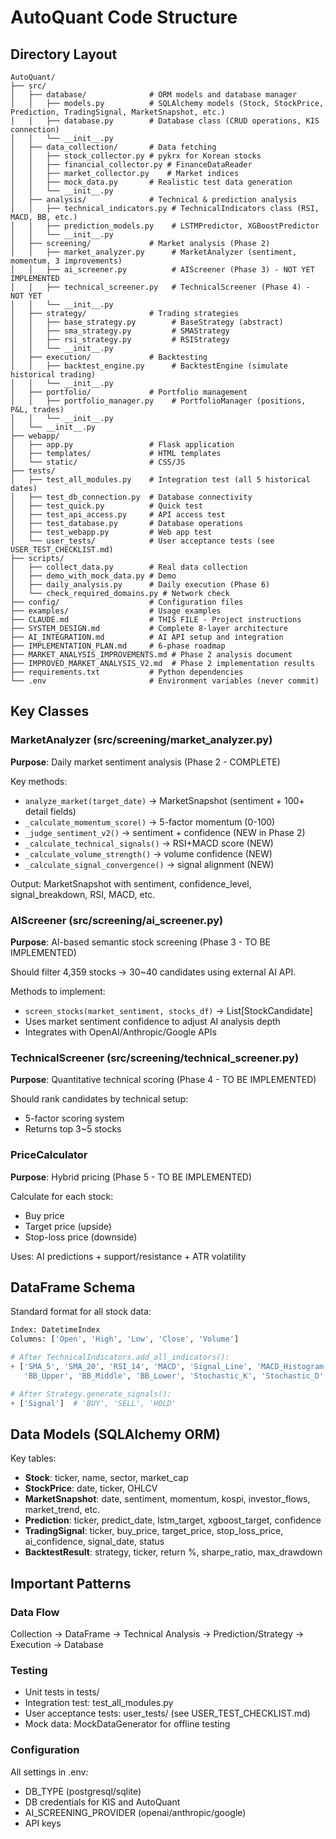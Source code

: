 # AutoQuant Code Structure

## Directory Layout

```
AutoQuant/
├── src/
│   ├── database/              # ORM models and database manager
│   │   ├── models.py          # SQLAlchemy models (Stock, StockPrice, Prediction, TradingSignal, MarketSnapshot, etc.)
│   │   ├── database.py        # Database class (CRUD operations, KIS connection)
│   │   └── __init__.py
│   ├── data_collection/       # Data fetching
│   │   ├── stock_collector.py # pykrx for Korean stocks
│   │   ├── financial_collector.py # FinanceDataReader
│   │   ├── market_collector.py    # Market indices
│   │   ├── mock_data.py       # Realistic test data generation
│   │   └── __init__.py
│   ├── analysis/              # Technical & prediction analysis
│   │   ├── technical_indicators.py # TechnicalIndicators class (RSI, MACD, BB, etc.)
│   │   ├── prediction_models.py    # LSTMPredictor, XGBoostPredictor
│   │   └── __init__.py
│   ├── screening/             # Market analysis (Phase 2)
│   │   ├── market_analyzer.py      # MarketAnalyzer (sentiment, momentum, 3 improvements)
│   │   ├── ai_screener.py          # AIScreener (Phase 3) - NOT YET IMPLEMENTED
│   │   ├── technical_screener.py   # TechnicalScreener (Phase 4) - NOT YET
│   │   └── __init__.py
│   ├── strategy/              # Trading strategies
│   │   ├── base_strategy.py        # BaseStrategy (abstract)
│   │   ├── sma_strategy.py         # SMAStrategy
│   │   ├── rsi_strategy.py         # RSIStrategy
│   │   └── __init__.py
│   ├── execution/             # Backtesting
│   │   ├── backtest_engine.py      # BacktestEngine (simulate historical trading)
│   │   └── __init__.py
│   ├── portfolio/             # Portfolio management
│   │   ├── portfolio_manager.py    # PortfolioManager (positions, P&L, trades)
│   │   └── __init__.py
│   └── __init__.py
├── webapp/
│   ├── app.py                 # Flask application
│   ├── templates/             # HTML templates
│   └── static/                # CSS/JS
├── tests/
│   ├── test_all_modules.py    # Integration test (all 5 historical dates)
│   ├── test_db_connection.py  # Database connectivity
│   ├── test_quick.py          # Quick test
│   ├── test_api_access.py     # API access test
│   ├── test_database.py       # Database operations
│   ├── test_webapp.py         # Web app test
│   └── user_tests/            # User acceptance tests (see USER_TEST_CHECKLIST.md)
├── scripts/
│   ├── collect_data.py        # Real data collection
│   ├── demo_with_mock_data.py # Demo
│   ├── daily_analysis.py      # Daily execution (Phase 6)
│   └── check_required_domains.py # Network check
├── config/                    # Configuration files
├── examples/                  # Usage examples
├── CLAUDE.md                  # THIS FILE - Project instructions
├── SYSTEM_DESIGN.md           # Complete 8-layer architecture
├── AI_INTEGRATION.md          # AI API setup and integration
├── IMPLEMENTATION_PLAN.md     # 6-phase roadmap
├── MARKET_ANALYSIS_IMPROVEMENTS.md # Phase 2 analysis document
├── IMPROVED_MARKET_ANALYSIS_V2.md  # Phase 2 implementation results
├── requirements.txt           # Python dependencies
└── .env                       # Environment variables (never commit)
```

## Key Classes

### MarketAnalyzer (src/screening/market_analyzer.py)
**Purpose**: Daily market sentiment analysis (Phase 2 - COMPLETE)

Key methods:
- `analyze_market(target_date)` → MarketSnapshot (sentiment + 100+ detail fields)
- `_calculate_momentum_score()` → 5-factor momentum (0-100)
- `_judge_sentiment_v2()` → sentiment + confidence (NEW in Phase 2)
- `_calculate_technical_signals()` → RSI+MACD score (NEW)
- `_calculate_volume_strength()` → volume confidence (NEW)
- `_calculate_signal_convergence()` → signal alignment (NEW)

Output: MarketSnapshot with sentiment, confidence_level, signal_breakdown, RSI, MACD, etc.

### AIScreener (src/screening/ai_screener.py)
**Purpose**: AI-based semantic stock screening (Phase 3 - TO BE IMPLEMENTED)

Should filter 4,359 stocks → 30~40 candidates using external AI API.

Methods to implement:
- `screen_stocks(market_sentiment, stocks_df)` → List[StockCandidate]
- Uses market sentiment confidence to adjust AI analysis depth
- Integrates with OpenAI/Anthropic/Google APIs

### TechnicalScreener (src/screening/technical_screener.py)
**Purpose**: Quantitative technical scoring (Phase 4 - TO BE IMPLEMENTED)

Should rank candidates by technical setup:
- 5-factor scoring system
- Returns top 3~5 stocks

### PriceCalculator
**Purpose**: Hybrid pricing (Phase 5 - TO BE IMPLEMENTED)

Calculate for each stock:
- Buy price
- Target price (upside)
- Stop-loss price (downside)

Uses: AI predictions + support/resistance + ATR volatility

## DataFrame Schema

Standard format for all stock data:

```python
Index: DatetimeIndex
Columns: ['Open', 'High', 'Low', 'Close', 'Volume']

# After TechnicalIndicators.add_all_indicators():
+ ['SMA_5', 'SMA_20', 'RSI_14', 'MACD', 'Signal_Line', 'MACD_Histogram',
   'BB_Upper', 'BB_Middle', 'BB_Lower', 'Stochastic_K', 'Stochastic_D', ...]

# After Strategy.generate_signals():
+ ['Signal']  # 'BUY', 'SELL', 'HOLD'
```

## Data Models (SQLAlchemy ORM)

Key tables:
- **Stock**: ticker, name, sector, market_cap
- **StockPrice**: date, ticker, OHLCV
- **MarketSnapshot**: date, sentiment, momentum, kospi, investor_flows, market_trend, etc.
- **Prediction**: ticker, predict_date, lstm_target, xgboost_target, confidence
- **TradingSignal**: ticker, buy_price, target_price, stop_loss_price, ai_confidence, signal_date, status
- **BacktestResult**: strategy, ticker, return %, sharpe_ratio, max_drawdown

## Important Patterns

### Data Flow
Collection → DataFrame → Technical Analysis → Prediction/Strategy → Execution → Database

### Testing
- Unit tests in tests/
- Integration test: test_all_modules.py
- User acceptance tests: user_tests/ (see USER_TEST_CHECKLIST.md)
- Mock data: MockDataGenerator for offline testing

### Configuration
All settings in .env:
- DB_TYPE (postgresql/sqlite)
- DB credentials for KIS and AutoQuant
- AI_SCREENING_PROVIDER (openai/anthropic/google)
- API keys